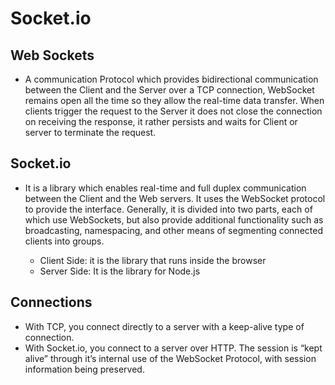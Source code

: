 # Socket.io

## Web Sockets
- A communication Protocol which provides bidirectional communication between the Client and the Server over a TCP connection, WebSocket remains open all the time so they allow the real-time data transfer. When clients trigger the request to the Server it does not close the connection on receiving the response, it rather persists and waits for Client or server to terminate the request.

## Socket.io
- It is a library which enables real-time and full duplex communication between the Client and the Web servers. It uses the WebSocket protocol to provide the interface. Generally, it is divided into two parts, each of which use WebSockets, but also provide additional functionality such as broadcasting, namespacing, and other means of segmenting connected clients into groups.

  - Client Side: it is the library that runs inside the browser
  - Server Side: It is the library for Node.js

## Connections
- With TCP, you connect directly to a server with a keep-alive type of connection.
- With Socket.io, you connect to a server over HTTP. The session is “kept alive” through it’s internal use of the WebSocket Protocol, with session information being preserved.